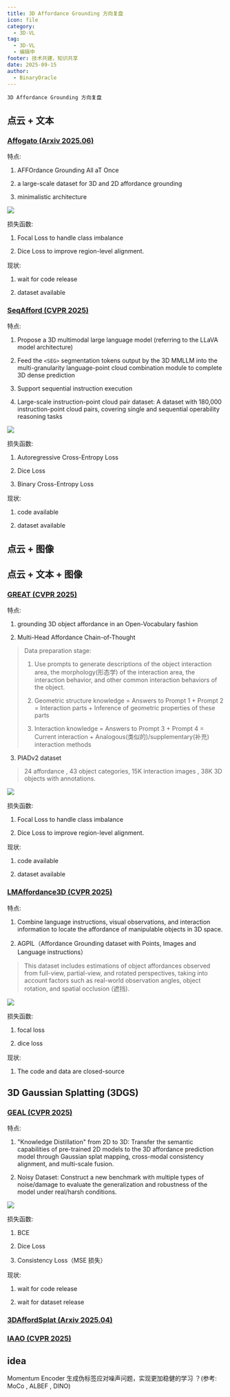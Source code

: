 ```yaml
---
title: 3D Affordance Grounding 方向复盘
icon: file
category:
  - 3D-VL
tag:
  - 3D-VL
  - 编辑中
footer: 技术共建，知识共享
date: 2025-09-15
author:
  - BinaryOracle
---
```


`3D Affordance Grounding 方向复盘` 

<!-- more -->

## 点云 + 文本

### [Affogato (Arxiv 2025.06)](https://arxiv.org/abs/2506.12009)

特点:

1. AFFOrdance Grounding All aT Once

2. a large-scale dataset for 3D and 2D affordance grounding

3. minimalistic architecture

![](affordance_grounding复盘/1.png)

损失函数:

1. Focal Loss to handle class imbalance

2. Dice Loss to improve region-level alignment.

现状:

1. wait for code release

2. dataset available

### [SeqAfford (CVPR 2025)](https://arxiv.org/abs/2412.01550)

特点:

1. Propose a 3D multimodal large language model (referring to the LLaVA model architecture)

2. Feed the `<SEG>` segmentation tokens output by the 3D MMLLM into the multi-granularity language-point cloud combination module to complete 3D dense prediction

3. Support sequential instruction execution

4. Large-scale instruction-point cloud pair dataset: A dataset with 180,000 instruction-point cloud pairs, covering single and sequential operability reasoning tasks

![](affordance_grounding复盘/4.png)

损失函数:

1. Autoregressive Cross-Entropy Loss

2. Dice Loss

3. Binary Cross-Entropy Loss

现状:

1. code available

2. dataset available


## 点云 + 图像

## 点云 + 文本 + 图像

### [GREAT (CVPR 2025)](https://arxiv.org/abs/2411.19626)

特点:

1. grounding 3D object affordance in an Open-Vocabulary fashion

2. Multi-Head Affordance Chain-of-Thought

> Data preparation stage: 
> 
>  1. Use prompts to generate descriptions of the object interaction area, the morphology(形态学) of the interaction area, the interaction behavior, and other common interaction behaviors of the object.
>
>  2. Geometric structure knowledge = Answers to Prompt 1 + Prompt 2 = Interaction parts + Inference of geometric properties of these parts
> 
>  3. Interaction knowledge = Answers to Prompt 3 + Prompt 4 = Current interaction + Analogous(类似的)/supplementary(补充) interaction methods

3. PIADv2 dataset 

> 24 affordance ,  43 object categories, 15K interaction images , 38K 3D objects with annotations.

![](affordance_grounding复盘/2.png)

损失函数:

1. Focal Loss to handle class imbalance

2. Dice Loss to improve region-level alignment.

现状:

1. code available

2. dataset available

### [LMAffordance3D (CVPR 2025)](https://arxiv.org/abs/2504.04744)

特点:

1. Combine language instructions, visual observations, and interaction information to locate the affordance of manipulable objects in 3D space.

2. AGPIL（Affordance Grounding dataset with Points, Images and Language instructions）

> This dataset includes estimations of object affordances observed from full-view, partial-view, and rotated perspectives, taking into account factors such as real-world observation angles, object rotation, and spatial occlusion (遮挡).

![](affordance_grounding复盘/5.png)

损失函数:

1. focal loss

2. dice loss


现状:

1. The code and data are closed-source

## 3D Gaussian Splatting (3DGS)

### [GEAL (CVPR 2025)](https://arxiv.org/abs/2412.09511)

特点:

1. "Knowledge Distillation" from 2D to 3D: Transfer the semantic capabilities of pre-trained 2D models to the 3D affordance prediction model through Gaussian splat mapping, cross-modal consistency alignment, and multi-scale fusion.

2. Noisy Dataset: Construct a new benchmark with multiple types of noise/damage to evaluate the generalization and robustness of the model under real/harsh conditions.

![](affordance_grounding复盘/3.png)

损失函数:

1. BCE

2. Dice Loss

3. Consistency Loss（MSE 损失）

现状:

1. wait for code release

2. wait for dataset release

### [3DAffordSplat (Arxiv 2025.04)](https://arxiv.org/abs/2504.11218)

### [IAAO (CVPR 2025)](https://arxiv.org/abs/2504.06827)


## idea

Momentum Encoder 生成伪标签应对噪声问题，实现更加稳健的学习 ？(参考: MoCo , ALBEF , DINO)



